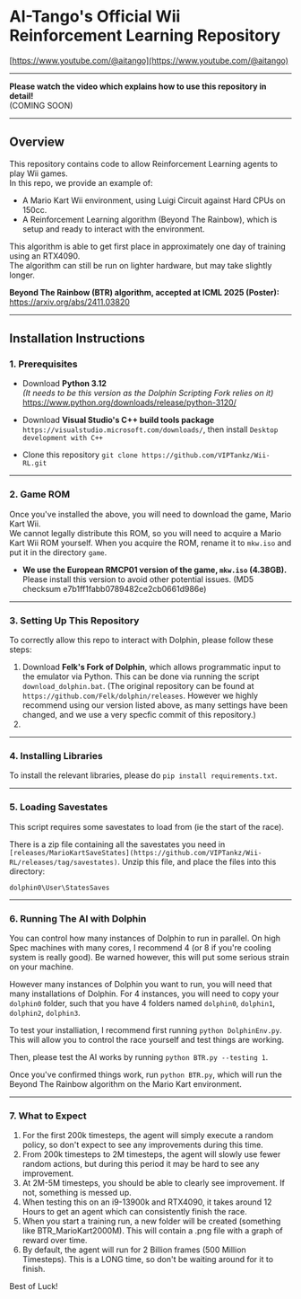# AI-Tango's Official Wii Reinforcement Learning Repository

[https://www.youtube.com/@aitango](https://www.youtube.com/@aitango)

---

**Please watch the video which explains how to use this repository in detail!**  
(COMING SOON)

---

## Overview

This repository contains code to allow Reinforcement Learning agents to play Wii games.  
In this repo, we provide an example of:

- A Mario Kart Wii environment, using Luigi Circuit against Hard CPUs on 150cc.
- A Reinforcement Learning algorithm (Beyond The Rainbow), which is setup and ready to interact with the environment.

This algorithm is able to get first place in approximately one day of training using an RTX4090.  
The algorithm can still be run on lighter hardware, but may take slightly longer.

**Beyond The Rainbow (BTR) algorithm, accepted at ICML 2025 (Poster):**  
https://arxiv.org/abs/2411.03820

---

## Installation Instructions

### 1. Prerequisites

- Download **Python 3.12**  
  _(It needs to be this version as the Dolphin Scripting Fork relies on it)_  
  https://www.python.org/downloads/release/python-3120/

- Download **Visual Studio's C++ build tools package**
  `https://visualstudio.microsoft.com/downloads/`, then install `Desktop development with C++`

- Clone this repository `git clone https://github.com/VIPTankz/Wii-RL.git`

---

### 2. Game ROM

Once you've installed the above, you will need to download the game, Mario Kart Wii.  
We cannot legally distribute this ROM, so you will need to acquire a Mario Kart Wii ROM yourself.
When you acquire the ROM, rename it to `mkw.iso` and put it in the directory `game`.

- **We use the European RMCP01 version of the game, `mkw.iso` (4.38GB).**  
  Please install this version to avoid other potential issues.
  (MD5 checksum e7b1ff1fabb0789482ce2cb0661d986e)

---

### 3. Setting Up This Repository

To correctly allow this repo to interact with Dolphin, please follow these steps:

1. Download **Felk's Fork of Dolphin**, which allows programmatic input to the emulator via Python. This can be done via running the script `download_dolphin.bat`.
   (The original repository can be found at `https://github.com/Felk/dolphin/releases`. However we highly recommend using our version listed above, as many settings have been changed, and we use a very specfic commit of this repository.)
2. 

---

### 4. Installing Libraries

To install the relevant libraries, please do `pip install requirements.txt`.

---

### 5. Loading Savestates

This script requires some savestates to load from (ie the start of the race).

There is a zip file containing all the savestates you need in `[releases/MarioKartSaveStates](https://github.com/VIPTankz/Wii-RL/releases/tag/savestates)`.
Unzip this file, and place the files into this directory:

`dolphin0\User\StatesSaves`

---
### 6. Running The AI with Dolphin

You can control how many instances of Dolphin to run in parallel. On high Spec machines with many cores, I recommend 4 (or 8 if you're cooling system is really good).
Be warned however, this will put some serious strain on your machine.

However many instances of Dolphin you want to run, you will need that many installations of Dolphin. 
For 4 instances, you will need to copy your `dolphin0` folder, such that you have 4 folders named `dolphin0`, `dolphin1`, `dolphin2`, `dolphin3`.

To test your installiation, I recommend first running `python DolphinEnv.py`. This will allow you to control the race yourself and test things are working.

Then, please test the AI works by running `python BTR.py --testing 1`. 

Once you've confirmed things work, run `python BTR.py`, which will run the Beyond The Rainbow algorithm on the Mario Kart environment.

---

### 7. What to Expect

1. For the first 200k timesteps, the agent will simply execute a random policy, so don't expect to see any improvements during this time.
2. From 200k timesteps to 2M timesteps, the agent will slowly use fewer random actions, but during this period it may be hard to see any improvement.
3. At 2M-5M timesteps, you should be able to clearly see improvement. If not, something is messed up.
4. When testing this on an i9-13900k and RTX4090, it takes around 12 Hours to get an agent which can consistently finish the race.
5. When you start a training run, a new folder will be created (something like BTR_MarioKart2000M). This will contain a .png file with a graph of reward over time.
6. By default, the agent will run for 2 Billion frames (500 Million Timesteps). This is a LONG time, so don't be waiting around for it to finish.

Best of Luck!

